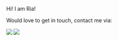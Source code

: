 <!--
**riasingh12/riasingh12** is a ✨ _special_ ✨ repository because its `README.md` (this file) appears on your GitHub profile.--> 

Hi! I am Ria!


Would love to get in touch, contact me via:

[<img align="left" src="https://img.icons8.com/fluent/48/000000/gmail.png"/>][email]
[<img align="left" src="https://img.icons8.com/fluent/48/000000/linkedin.png"/>][linkedin]

[email]: mailto:riasingh.rs12@gmail.com
[linkedin]: https://www.linkedin.com/in/riasingh12/







